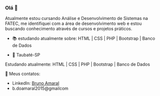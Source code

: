 ### Olá 👋

Atualmente estou cursando Análise e Desenvolvimento de Sistemas na FATEC, me identifiquei com a área de desenvolvimento web e estou buscando conhecimento através de cursos e projetos práticos.

- :books: estudando atualmente sobre:
 HTML | CSS | PHP | Bootstrap | Banco de Dados
 
- :pushpin: Taubaté-SP   

Estudando atualmente:
HTML | CSS | PHP | Bootstrap | Banco de Dados

💬 Meus contatos:<br />

- LinkedIn: [Bruno Amaral](https://www.linkedin.com/in/bruno-amaral-1ab076b2/)
- b.doamaral2015@gmailcom

